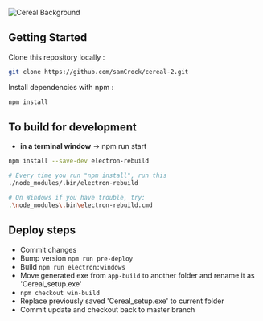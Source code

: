 ![Cereal Background]('src/assets/cereal-bkg.png')
<!-- 
[![Travis Build Status][build-badge]][build]
[![Dependencies Status][dependencyci-badge]][dependencyci]
[![Make a pull request][prs-badge]][prs]
[![License](http://img.shields.io/badge/Licence-MIT-brightgreen.svg)](LICENSE.md)

[![Watch on GitHub][github-watch-badge]][github-watch]
[![Star on GitHub][github-star-badge]][github-star]
[![Tweet][twitter-badge]][twitter]
 -->
## Getting Started

Clone this repository locally :

``` bash
git clone https://github.com/samCrock/cereal-2.git
```

Install dependencies with npm :

``` bash
npm install
```

## To build for development

- **in a terminal window** -> npm run start  

``` bash
npm install --save-dev electron-rebuild

# Every time you run "npm install", run this
./node_modules/.bin/electron-rebuild

# On Windows if you have trouble, try:
.\node_modules\.bin\electron-rebuild.cmd
```

## Deploy steps

* Commit changes
* Bump version ``` npm run pre-deploy  ```  
* Build ``` npm run electron:windows  ```
* Move generated exe from ``` app-build ``` to another folder and rename it as 'Cereal_setup.exe'  
* ``` npm checkout win-build ```
* Replace previously saved 'Cereal_setup.exe' to current folder
* Commit update and checkout back to master branch 
